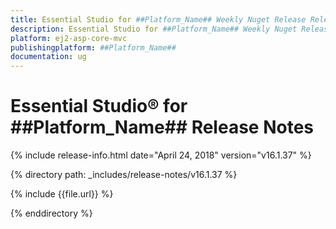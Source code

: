 ```yaml
---
title: Essential Studio for ##Platform_Name## Weekly Nuget Release Release Notes  
description: Essential Studio for ##Platform_Name## Weekly Nuget Release Release Notes  
platform: ej2-asp-core-mvc
publishingplatform: ##Platform_Name##
documentation: ug
---
```


# Essential Studio&reg; for  ##Platform_Name##  Release Notes  

{% include release-info.html date="April 24, 2018"  version="v16.1.37" %} 

{% directory path: _includes/release-notes/v16.1.37 %}

{% include {{file.url}} %}

{% enddirectory %}
